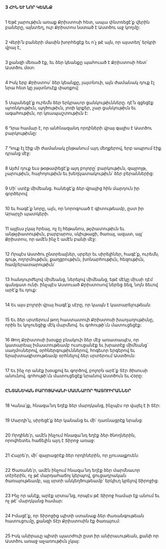 **3 ՀԻՆ ԵՒ ՆՈՐ ԿԵԱՆՔ**

\
1 Եթէ յարութիւն առաք Քրիստոսի հետ, ապա փնտռեցէ՛ք վերին բաները, այնտեղ, ուր Քրիստոս նստած է Աստծու աջ կողմը:

\
2 Վերի՛ն բաների մասին խորհեցէք եւ ո՛չ թէ այն, որ այստեղ՝ երկրի վրայ է,

\
3 քանզի մեռած էք, եւ ձեր կեանքը պահուած է Քրիստոսի հետ՝ Աստծու մօտ:

\
4 Իսկ երբ Քրիստոս՝ ձեր կեանքը, յայտնուի, այն ժամանակ դուք էլ նրա հետ կը յայտնուէք փառքով:

\
5 Սպանեցէ՛ք ուրեմն ձեր երկրաւոր ցանկութիւնները. դէ՛ն գցեցէք պոռնկութիւն, պղծութիւն, յոռի կրքեր, չար ցանկութիւն եւ ագահութիւն, որ կռապաշտութիւն է:

\
6 Դրա համար է, որ անհնազանդ որդիների վրայ գալիս է Աստծու բարկութիւնը:

\
7 Դուք էլ էիք մի ժամանակ ընթանում այդ մեղքերով, երբ ապրում էիք դրանց մէջ:

\
8 Այժմ դուք եւս թօթափեցէ՛ք այդ բոլորը՝ բարկութիւն, զայրոյթ, չարութիւն, հայհոյութիւն եւ խեղկատակութիւն՝ ձեր բերաններից:

\
9 Մի՛ ստէք միմեանց. հանեցէ՛ք ձեր վրայից հին մարդուն իր գործերով

\
10 եւ հագէ՛ք նորը, այն, որ նորոգուած է գիտութեամբ, ըստ իր Արարչի պատկերի.

\
11 այլեւս չկայ հրեայ, ոչ էլ հեթանոս, թլփատութիւն եւ անթլփատութիւն, բարբարոս, սկիւթացի, ծառայ, ազատ, այլ՝ Քրիստոս, որ ամէն ինչ է ամէն բանի մէջ:

\
12 Որպէս Աստծու ընտրեալներ, սրբեր եւ սիրելիներ, հագէ՛ք, ուրեմն, գութ, ողորմութիւն, քաղցրութիւն, խոնարհութիւն, հեզութիւն, համբերատարութիւն՝

\
13 հանդուրժելով միմեանց, ներելով միմեանց, եթէ մէկը միւսի դէմ գանգատ ունի. ինչպէս Աստուած Քրիստոսով ներեց ձեզ, նոյն ձեւով արէ՛ք եւ դուք:

\
14 Եւ այս բոլորի վրայ հագէ՛ք սէրը, որ կապն է կատարելութեան:

\
15 Եւ ձեր սրտերում թող հաստատուի Քրիստոսի խաղաղութիւնը, որին եւ կոչուեցիք մէկ մարմնով. եւ գոհութի՛ւն մատուցեցէք:

\
16 Թող Քրիստոսի խօսքը բնակուի ձեր մէջ առատապէս, որ կատարեալ իմաստութեամբ ուսուցանէք եւ խրատէք միմեանց՝ սաղմոսներով, օրհներգութիւններով, հոգեւոր երգերով եւ երախտագիտութեամբ օրհնելով ձեր սրտերում Աստծուն:

\
17 Եւ ինչ որ անէք խօսքով եւ գործով, բոլորն արէ՛ք Տէր Յիսուսի անունով. գոհութի՛ւն մատուցեցէք նրանով Աստծուն եւ Հօրը:

\
**ԸՆՏԱՆԵԿԱՆ ԲԱՐՈՅԱԿԱՆԻ ՄԱՍՆԱՒՈՐ ՊԱՏՈՒԻՐԱՆՆԵՐ**

\
18 Կանա՛յք, հնազա՛նդ եղէք ձեր մարդկանց, ինչպէս որ վայել է ի Տէր:

\
19 Մարդի՛կ, սիրեցէ՛ք ձեր կանանց եւ մի՛ դառնացրէք նրանց:

\
20 Որդինե՛ր, ամէն ինչում հնազա՛նդ եղէք ձեր ծնողներին, որովհետեւ հաճելին այդ է Տիրոջ առաջ:

\
21 Հայրե՛ր, մի՛ զայրացրէք ձեր որդիներին, որ չյուսալքուեն:

\
22 Ծառանե՛ր, ամէն ինչում հնազա՛նդ եղէք ձեր մարմնաւոր տէրերին, ոչ թէ մարդահաճոյ կերպով, ցուցադրական ծառայութեամբ, այլ սրտի անկեղծութեամբ՝ երկիւղ կրելով Տիրոջից:

\
23 Ինչ որ անէք, արէք սրտա՛նց, որպէս թէ Տիրոջ համար էք անում եւ ոչ թէ՝ մարդկանց համար:

\
24 Իմացէ՛ք, որ Տիրոջից պիտի ստանաք ձեր ժառանգութեան հատուցումը, քանզի Տէր Քրիստոսին էք ծառայում:

\
25 Իսկ անիրաւը պիտի պատժուի ըստ իր անիրաւութեան, քանի որ Աստծու առաջ աչառութիւն չկայ:

